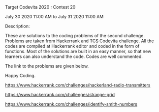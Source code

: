 Target Codevita 2020 : Contest 20

July 30 2020 11:00 AM to July 31 2020 11:00 AM

Description:

These are solutions to the coding problems of the second challenge. Problems are taken from Hackerrank and TCS Codevita challenge. All the codes are compiled at Hackerrank editor and coded in the form of functions. Most of the solutions are built in an easy manner, so that new learners can also understand the code. Codes are well commented.

The link to the problems are given below.

Happy Coding.

https://www.hackerrank.com/challenges/hackerland-radio-transmitters

https://www.hackerrank.com/challenges/strange-grid

https://www.hackerrank.com/challenges/identify-smith-numbers
